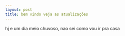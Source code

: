 ```yaml
---
layout: post
title: bem vindo veja as atualizações
---
```

hj e um dia meio chuvoso, nao sei como vou ir pra casa
